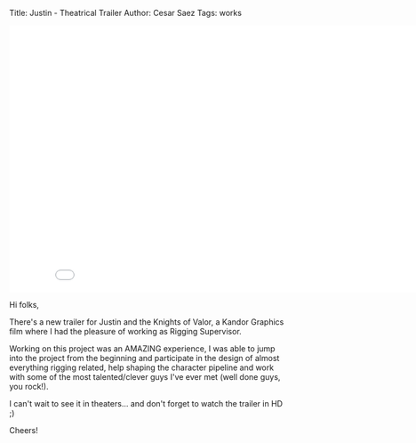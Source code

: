 Title: Justin - Theatrical Trailer
Author: Cesar Saez
Tags: works

<div class="flex-video widescreen">
    <iframe width="853" height="480" src="//www.youtube.com/embed/nJPlEoXdfVw?rel=0" frameborder="0" allowfullscreen></iframe>
</div>

Hi folks,

There's a new trailer for Justin and the Knights of Valor, a Kandor
Graphics film where I had the pleasure of working as Rigging
Supervisor.

Working on this project was an AMAZING experience, I was able to jump
into the project from the beginning and participate in the design of
almost everything rigging related, help shaping the character pipeline
and work with some of the most talented/clever guys I've ever met (well
done guys, you rock!).

I can't wait to see it in theaters... and don't forget to watch the
trailer in HD ;)

Cheers!
